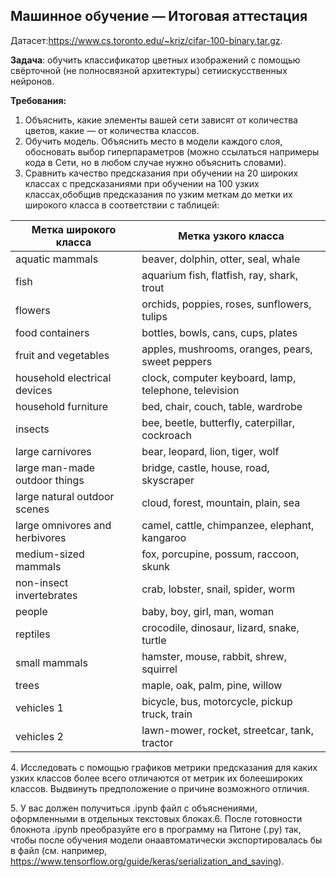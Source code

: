 ## Машинное обучение — Итоговая аттестация

Датасет:https://www.cs.toronto.edu/~kriz/cifar-100-binary.tar.gz.

**Задача**: обучить классификатор цветных изображений с помощью свёрточной (не полносвязной архитектуры) сетиискусственных нейронов.

**Требования:**
1. Объяснить, какие элементы вашей сети зависят от количества цветов, какие — от количества классов.
2. Обучить модель. Объяснить место в модели каждого слоя, обосновать выбор гиперпараметров (можно ссылаться напримеры кода в Сети, но в любом случае нужно объяснить словами). 
3. Сравнить качество предсказания при обучении на 20 широких классах с предсказаниями при обучении на 100 узких классах,обобщив предсказания по узким меткам до метки их широкого класса в соответствии с таблицей:

| Метка широкого класса | Метка узкого класса |
| ------------- | ------------- |
| aquatic mammals | beaver, dolphin, otter, seal, whale |
| fish | aquarium fish, flatfish, ray, shark, trout |
| flowers | orchids, poppies, roses, sunflowers, tulips |
| food containers | bottles, bowls, cans, cups, plates |
| fruit and vegetables | apples, mushrooms, oranges, pears, sweet peppers |
| household electrical devices| clock, computer keyboard, lamp, telephone, television |
| household furniture | bed, chair, couch, table, wardrobe |
| insects | bee, beetle, butterfly, caterpillar, cockroach |
| large carnivores | bear, leopard, lion, tiger, wolf |
| large man-made outdoor things | bridge, castle, house, road, skyscraper |
| large natural outdoor scenes | cloud, forest, mountain, plain, sea |
| large omnivores and herbivores | camel, cattle, chimpanzee, elephant, kangaroo |
| medium-sized mammals | fox, porcupine, possum, raccoon, skunk |
| non-insect invertebrates | crab, lobster, snail, spider, worm |
| people | baby, boy, girl, man, woman |
| reptiles | crocodile, dinosaur, lizard, snake, turtle |
| small mammals | hamster, mouse, rabbit, shrew, squirrel |
| trees | maple, oak, palm, pine, willow |
| vehicles 1 | bicycle, bus, motorcycle, pickup truck, train |
| vehicles 2 | lawn-mower, rocket, streetcar, tank, tractor |

4\. Исследовать с помощью графиков метрики предсказания для каких узких классов более всего отличаются от метрик их болеешироких классов. Выдвинуть предположение о причине возможного отличия.

5\. У вас должен получиться .ipynb файл с объяснениями, оформленными в отдельных текстовых блоках.6. После готовности блокнота .ipynb преобразуйте его в  программу на Питоне (.py) так, чтобы после обучения модели онаавтоматически экспортировалась бы в файл (см. например, https://www.tensorflow.org/guide/keras/serialization_and_saving).
